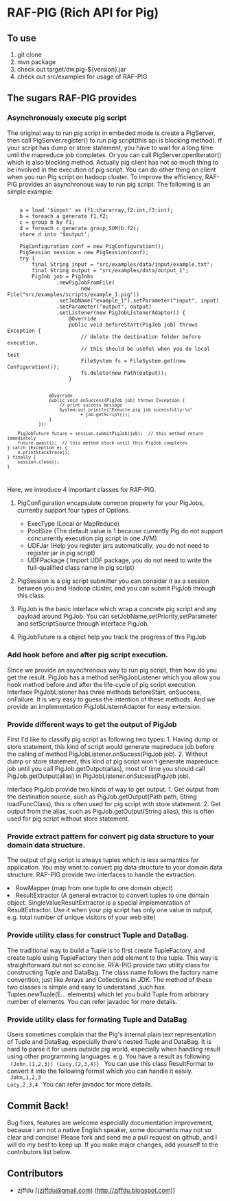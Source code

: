 # RAF-PIG (Rich API for Pig) #

## To use
1. git clone
2. mvn package
3. check out target/dw.pig-${version}.jar
4. check out src/examples for usage of RAF-PIG

## The sugars RAF-PIG provides

### Asynchronously execute pig script

The original way to run pig script in embeded mode is create a PigServer, then call PigServer.register() to run pig script(this api is blocking method). 
If your script has dump or store statement, you have to wait for a long time until the mapreduce job completes. Or you can call PigServer.openIterator() which is also blocking method.
Actually pig client has not so much thing to be involved in the execution of pig script. You can do other thing on client when you run Pig script on hadoop cluster. 
To improve the efficiency, RAF-PIG provides an asynchronous way to run pig script. The following is an simple example:

<code>
	a = load '$input' as (f1:chararray,f2:int,f3:int);
	b = foreach a generate f1,f2;
	c = group b by f1;
	d = foreach c generate group,SUM(b.f2);
	store d into '$output';
</code>
<code>
	PigConfiguration conf = new PigConfiguration();
	PigSession session = new PigSession(conf);
	try {
	    final String input = "src/examples/data/input/example.txt";
	    final String output = "src/examples/data/output_1";
	    PigJob job = PigJobs
	            .newPigJobFromFile(
	                    new File("src/examples/scripts/example_1.pig"))
	            .setJobName("example_1").setParameter("input", input)
	            .setParameter("output", output)
	            .setListener(new PigJobListenerAdapter() {
	                @Override
	                public void beforeStart(PigJob job) throws Exception {
	                    // delete the destination folder before execution,
	                    // this should be useful when you do local test
	                    FileSystem fs = FileSystem.get(new Configuration());
	                    fs.delete(new Path(output));
	                }
	
	                @Override
	                public void onSuccess(PigJob job) throws Exception {
	                    // print success message
	                    System.out.println("Exeucte pig job sucessfully:\n"
	                            + job.getScript());
	                }
	            });
	
	    PigJobFuture future = session.submitPigJob(job);  // this method return immediately
	    future.await();  // this method block until this PigJob completes
	} catch (Exception e) {
	    e.printStackTrace();
	} finally {
	    session.close();
	}
</code>

Here, we introduce 4 important classes for RAF-PIG. 

1.	PigConfiguration encapsulate common property for your PigJobs, currently support four types of Options.
	*	ExecType 	(Local or MapReduce)
	*	PoolSize (The default value is 1 because currently Pig do not support concurrently execution pig script in one JVM)
	*	UDFJar (Help you register jars automatically, you do not need to register jar in pig script)
	*	UDFPackage ( Import UDF package, you do not need to write the full-qualified class name in pig script)
	
2.	PigSession is a pig script submitter you can consider it as a session between you and Hadoop cluster, and you can submit PigJob through this class. 
3.	PigJob is the basic interface which wrap a concrete pig script and any payload around PigJob. You can setJobName,setPriority,setParameter and setScriptSource through interface PigJob. 
4.	PigJobFuture is a object help you track the progress of this PigJob

### Add hook before and after pig script execution.

Since we provide an asynchronous way to run pig script, then how do you get the result. PigJob has a method setPigJobListener which you allow you hook method before and after the life-cycle of pig script execution.
Interface PigJobListener has three methods beforeStart, onSuccess, onFailure. It is very easy to guess the intention of these methods. And we provide an implementation PigJobListernAdapter for easy extension.


### Provide different ways to get the output of PigJob

First I'd like to classify pig script as following two types:
	1.	Having dump or store statement, this kind of script would generate mapreduce job before the calling of method PigJobListener.onSucess(PigJob job).
	2.	Without dump or store statement, this kind of pig script won't generate mapreduce job until you call PigJob.getOutput(alias), most of time you should call PigJob.getOutput(alias) in PigJobListener.onSucess(PigJob job).

Interface PigJob provide two kinds of way to get output. 
	1.	Get output from the destination source, such as PigJob.getOutput(Path path, String loadFuncClass), this is often used for pig script with store statement.
	2.	Get output from the alias, such as PigJob.getOutput(String alias), this is often used for pig script without store statement.

### Provide extract pattern for convert pig data structure to your domain data structure.

The output of pig script is always tuples which is less semantics for application. You may want to convert pig data structure to your domain data structure. RAF-PIG provide two interfaces to handle the extraction.

<li>RowMapper	(map from one tuple to one domain object)
<li>ResultExtractor   (A general extractor to convert tuples to one domain object. SingleValueResultExtractor is a special implementation of ResultExtractor. Use it when your pig script has only one value in output, e.g. total number of unique visitors of your web site)


### Provide utility class for construct Tuple and DataBag.
The traditional way to build a Tuple is to first create TupleFactory, and create tuple using TupleFactory then add element to this tuple. This way is straightforward but not so concise.
RFA-PIG provide two utility class for constructing Tuple and DataBag. The class name follows the factory name convention, just like Arrays and Collections in JDK.
The method of these two classes is simple and easy to understand ,such has Tuples.newTuple(E... elements) which let you build Tuple from arbitrary number of elements. You can refer javadoc for more details.


### Provide utility class for formating Tuple and DataBag

Users sometimes complain that the Pig's
internal plain text representation of Tuple and DataBag, especially there's nested Tuple and DataBag. It is hard to
parse it for users outside pig world, especially when handling result using other
programming languages. 
e.g. You have a result as following <br/>
<code>
  (John,(1,2,3))
  (Lucy,(2,3,4)}
</code>
You can use this class ResultFormat to convert it into the following format which you can handle it easily. <br/>
<code>
  John,1,2,3
  Lucy,2,3,4
</code>
You can refer javadoc for more details.

## Commit Back! ##

Bug fixes, features are welcome especially documentation improvement, because I am not a native English speaker, some documents may not so clear and concise!  Please fork and send me a pull request on github, 
and I will do my best to keep up.  If you make major changes, add yourself to the contributors list below.

## Contributors ##

* zjffdu [(zjffdu@gmail.com) (http://zjffdu.blogspot.com)]
